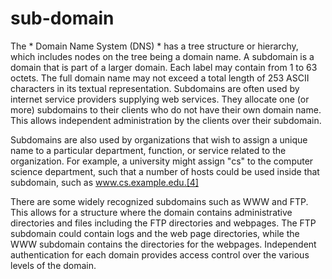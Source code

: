 # sub-domain
The * Domain Name System (DNS) * has a tree structure or hierarchy, which includes nodes on the tree being a domain name. A subdomain is a domain that is part of a larger domain. Each label may contain from 1 to 63 octets. The full domain name may not exceed a total length of 253 ASCII characters in its textual representation.
Subdomains are often used by internet service providers supplying web services. They allocate one (or more) subdomains to their clients who do not have their own domain name. This allows independent administration by the clients over their subdomain.

Subdomains are also used by organizations that wish to assign a unique name to a particular department, function, or service related to the organization. For example, a university might assign "cs" to the computer science department, such that a number of hosts could be used inside that subdomain, such as www.cs.example.edu.[4]

There are some widely recognized subdomains such as WWW and FTP. This allows for a structure where the domain contains administrative directories and files including the FTP directories and webpages. The FTP subdomain could contain logs and the web page directories, while the WWW subdomain contains the directories for the webpages. Independent authentication for each domain provides access control over the various levels of the domain. 


